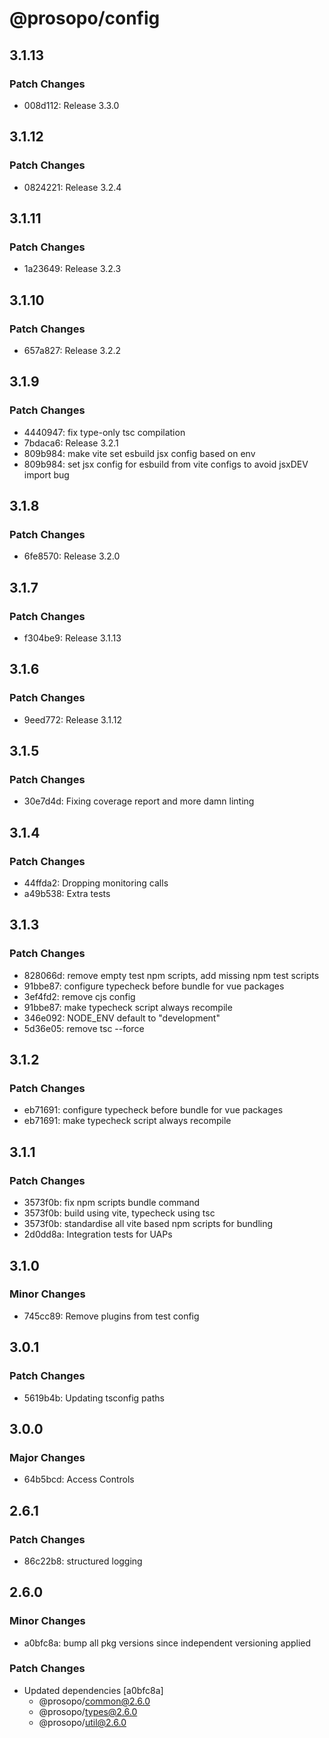 # @prosopo/config

## 3.1.13
### Patch Changes

- 008d112: Release 3.3.0

## 3.1.12
### Patch Changes

- 0824221: Release 3.2.4

## 3.1.11
### Patch Changes

- 1a23649: Release 3.2.3

## 3.1.10
### Patch Changes

- 657a827: Release 3.2.2

## 3.1.9
### Patch Changes

- 4440947: fix type-only tsc compilation
- 7bdaca6: Release 3.2.1
- 809b984: make vite set esbuild jsx config based on env
- 809b984: set jsx config for esbuild from vite configs to avoid jsxDEV import bug

## 3.1.8
### Patch Changes

- 6fe8570: Release 3.2.0

## 3.1.7
### Patch Changes

- f304be9: Release 3.1.13

## 3.1.6
### Patch Changes

- 9eed772: Release 3.1.12

## 3.1.5
### Patch Changes

- 30e7d4d: Fixing coverage report and more damn linting

## 3.1.4
### Patch Changes

- 44ffda2: Dropping monitoring calls
- a49b538: Extra tests

## 3.1.3
### Patch Changes

- 828066d: remove empty test npm scripts, add missing npm test scripts
- 91bbe87: configure typecheck before bundle for vue packages
- 3ef4fd2: remove cjs config
- 91bbe87: make typecheck script always recompile
- 346e092: NODE_ENV default to "development"
- 5d36e05: remove tsc --force

## 3.1.2
### Patch Changes

- eb71691: configure typecheck before bundle for vue packages
- eb71691: make typecheck script always recompile

## 3.1.1
### Patch Changes

- 3573f0b: fix npm scripts bundle command
- 3573f0b: build using vite, typecheck using tsc
- 3573f0b: standardise all vite based npm scripts for bundling
- 2d0dd8a: Integration tests for UAPs

## 3.1.0
### Minor Changes

- 745cc89: Remove plugins from test config

## 3.0.1
### Patch Changes

- 5619b4b: Updating tsconfig paths

## 3.0.0
### Major Changes

- 64b5bcd: Access Controls

## 2.6.1
### Patch Changes

- 86c22b8: structured logging

## 2.6.0

### Minor Changes

- a0bfc8a: bump all pkg versions since independent versioning applied

### Patch Changes

- Updated dependencies [a0bfc8a]
  - @prosopo/common@2.6.0
  - @prosopo/types@2.6.0
  - @prosopo/util@2.6.0

